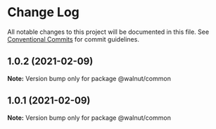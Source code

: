 # Change Log

All notable changes to this project will be documented in this file.
See [Conventional Commits](https://conventionalcommits.org) for commit guidelines.

## 1.0.2 (2021-02-09)

**Note:** Version bump only for package @walnut/common





## 1.0.1 (2021-02-09)

**Note:** Version bump only for package @walnut/common
